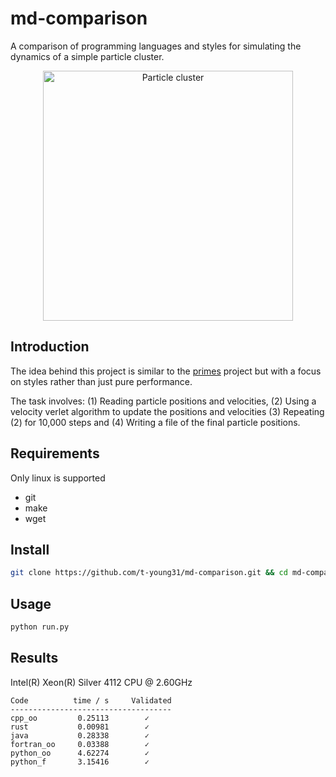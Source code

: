 # md-comparison
A comparison of programming languages and styles for simulating the dynamics of 
a simple particle cluster.

<p align="center">
  <img src="_common/simulation.gif" alt="Particle cluster" width="400">
</p>

## Introduction

The idea behind this project is similar to the [primes](https://github.com/PlummersSoftwareLLC/Primes)
project but with a focus on styles rather than just pure performance.

The task involves: (1) Reading particle positions and velocities, (2) Using a 
velocity verlet algorithm to update the positions and velocities (3) Repeating
(2) for 10,000 steps and (4) Writing a file of the final particle positions.


## Requirements
Only linux is supported

* git
* make
* wget


## Install 

```bash
git clone https://github.com/t-young31/md-comparison.git && cd md-comparison && make
```

## Usage

```bash
python run.py
```

## Results
<!---
Intel i9-7900X @ 3.30GHz
-->
Intel(R) Xeon(R) Silver 4112 CPU @ 2.60GHz

```
Code          time / s     Validated
------------------------------------
cpp_oo         0.25113        ✓              
rust           0.00981        ✓              
java           0.28338        ✓              
fortran_oo     0.03388        ✓              
python_oo      4.62274        ✓              
python_f       3.15416        ✓        
```
